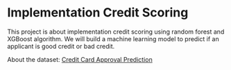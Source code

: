 # Implementation Credit Scoring

This project is about implementation credit scoring using random forest and XGBoost algorithm.
We will build a machine learning model to predict if an applicant is good credit or bad credit.

About the dataset: [Credit Card Approval Prediction](https://www.kaggle.com/rikdifos/credit-card-approval-prediction?select=credit_record.csv)
